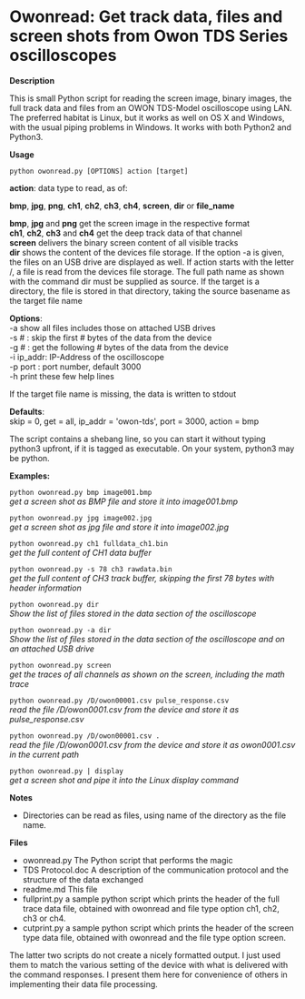 
# Owonread: Get track data, files and screen shots from Owon TDS Series oscilloscopes

**Description**

This is small Python script for reading the screen image, binary images, the
full track data and files from an OWON TDS-Model oscilloscope using LAN.
The preferred habitat is Linux, but it works as well on OS X and Windows,
with the usual piping problems in Windows. It works with both Python2 and Python3.

**Usage**

`python owonread.py [OPTIONS] action [target]`

**action**: data type to read, as of:  

**bmp**, **jpg**, **png**, **ch1**, **ch2**, **ch3**, **ch4**, **screen**,
**dir** or **file_name**  

**bmp**, **jpg** and **png** get the screen image in the respective format  
**ch1**, **ch2**, **ch3** and **ch4** get the deep track data of that channel  
**screen** delivers the binary screen content of all visible tracks  
**dir** shows the content of the devices file storage. If the option
-a is given, the files on an USB drive are displayed as well.
If action starts with the letter /, a file is read from the devices
file storage. The full path name as shown with the command dir must be
supplied as source. If the target is a directory, the file is stored in
that directory, taking the source basename as the target file name

**Options**:  
    \-a show all files includes those on attached USB drives  
    \-s # : skip the first # bytes of the data from the device  
    \-g # : get the following # bytes of the data from the device  
    \-i ip_addr: IP-Address of the oscilloscope  
    \-p port : port number, default 3000  
    \-h print these few help lines  

If the target file name is missing, the data is written to stdout  

**Defaults**:   
skip = 0, get = all, ip_addr = 'owon-tds', port = 3000, action = bmp

The script contains a shebang line, so you can start it without typing python3
upfront, if it is tagged as executable. On your system, python3 may be python.


**Examples:**

`python owonread.py bmp image001.bmp`  
    *get a screen shot as BMP file and store it into image001.bmp*

`python owonread.py jpg image002.jpg`  
    *get a screen shot as jpg file and store it into image002.jpg*

`python owonread.py ch1 fulldata_ch1.bin`  
    *get the full content of CH1 data buffer*

`python owonread.py -s 78 ch3 rawdata.bin`  
    *get the full content of CH3 track buffer, skipping the first 78 bytes with header information*

`python owonread.py dir`  
    *Show the list of files stored in the data section of the oscilloscope*

`python owonread.py -a dir`  
    *Show the list of files stored in the data section of the oscilloscope and on an attached USB drive*

`python owonread.py screen`  
    *get the traces of all channels as shown on the screen, including the math trace*

`python owonread.py /D/owon00001.csv pulse_response.csv`  
    *read the file /D/owon0001.csv from the device and store it as pulse_response.csv*

`python owonread.py /D/owon00001.csv .`  
    *read the file /D/owon0001.csv from the device and store it as owon0001.csv in the current path*

`python owonread.py | display`  
    *get a screen shot and pipe it into the Linux display command*

**Notes**

- Directories can be read as files, using name of the directory as the file name.

**Files**

- owonread.py   The Python script that performs the magic
- TDS Protocol.doc  A description of the communication protocol and the
structure of the data exchanged
- readme.md  This file
- fullprint.py  a sample python script which prints the header of the full trace
data file, obtained with owonread and file type option  ch1, ch2, ch3 or ch4.
- cutprint.py a sample python script which prints the header of the screen type
data file, obtained with owonread and the file type option screen.

The latter two scripts do not create a nicely formatted output. I just used
them to match the various setting of the device with what is delivered with
the command responses. I present them here for convenience of others in
implementing their data file processing.
